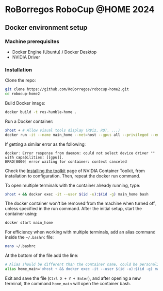 # RoBorregos RoboCup @HOME 2024

## Docker environment setup

### Machine prerequisites

- Docker Engine (Ubuntu) / Docker Desktop
- NVIDIA Driver

### Installation

Clone the repo:

```bash
git clone https://github.com/RoBorregos/robocup-home2.git
cd robocup-home2
```

Build Docker image:
```bash
docker build -t ros-humble-home .
```

Run a Docker container:
```bash
xhost + # Allow visual tools display (RViz, RQT, ...)
docker run -it --name main_home --net=host --gpus all --privileged --env="QT_X11_NO_MITSHM=1" -e DISPLAY=$DISPLAY -eQT_DEBUG_PLUGINS=1 -v /tmp/.X11-unix:/tmp/.X11-unix --device /dev/video0:/dev/video0 -v $(pwd):/workspace ros-humble-home:latest bash
```

If getting a similar error as the following:

```
docker: Error response from daemon: could not select device driver "" with capabilities: [[gpu]].
ERRO[0000] error waiting for container: context canceled
```

Check the [Installing the toolkit](https://docs.nvidia.com/datacenter/cloud-native/container-toolkit/latest/index.html) page of NVIDIA Container Toolkit, from installation to configuration. Then, repeat the docker run command.

To open multiple terminals with the container already running, type:
```bash
xhost + && docker exec -it --user $(id -u):$(id -g) main_home bash
```

The docker container won't be removed from the machine when turned off, unless specified in the run command. After the initial setup, start the container using:

```bash
docker start main_home
```

For efficiency when working with multiple terminals, add an alias command inside the `~/.bashrc` file:
```bash
nano ~/.bashrc
```
At the bottom of the file add the line:
```bash
# Alias should be different than the container name, could be personalized at will
alias home_main='xhost + && docker exec -it --user $(id -u):$(id -g) main_home bash'
```

Exit and save the file (`Ctrl X + Y + Enter`), and after opening a new terminal, the command `home_main` will open the container bash.
